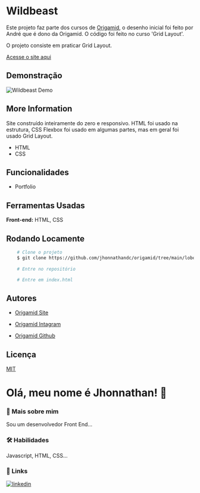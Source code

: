 # Wildbeast

Este projeto faz parte dos cursos de [Origamid](https://www.origamid.com), o desenho inicial foi feito por André que é dono da Origamid. O código foi feito no curso 'Grid Layout'.

O projeto consiste em praticar Grid Layout.

[Acesse o site aqui](https://jhonnathan-wildbeast.netlify.app/)
## Demonstração

![Wildbeast Demo](https://user-images.githubusercontent.com/82620787/174452263-d7053e1f-67f3-40ef-81a2-0d7068bb4287.png)
## More Information

Site construído inteiramente do zero e responsivo. HTML foi usado na estrutura, CSS Flexbox foi usado em algumas partes, mas em geral foi usado Grid Layout.
- HTML
- CSS
## Funcionalidades

- Portfolio
## Ferramentas Usadas

**Front-end:** HTML, CSS
## Rodando Locamente

```bash
    # Clone o projeto
    $ git clone https://github.com/jhonnathandc/origamid/tree/main/lobo
    
    # Entre no repositório

    # Entre em index.html
```


## Autores

- [Origamid Site](https://www.origamid.com)

- [Origamid Intagram](https://www.instagram.com/origamid.cursos/)

- [Origamid Github](https://github.com/origamid)

## Licença

[MIT](https://choosealicense.com/licenses/mit/)


# Olá, meu nome é Jhonnathan! 👋


### 🚀 Mais sobre mim
Sou um desenvolvedor Front End...

### 🛠 Habilidades
Javascript, HTML, CSS...


### 🔗 Links
[![linkedin](https://img.shields.io/badge/linkedin-0A66C2?style=for-the-badge&logo=linkedin&logoColor=white)](https://www.linkedin.com/in/jhonnathan-cora-6427661b0/)
